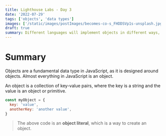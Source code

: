 ```yaml
---
title: Lighthouse Labs - Day 3
date: '2022-07-29'
tags: ['objects', 'data types']
images: ['/static/images/postImages/becomes-co-s_FHDDSVp1s-unsplash.jpg']
draft: true
summary: Different languages will implement objects in different ways, but they all have a data type to store key-value pairs. JavaScript takes things a step further, as virtually everything is derived from Object. Almost everything.
---
```


# Summary

Objects are a fundamental data type in JavaScript, as it is designed around objects. Almost everything in JavaScript is an object.

An object is a collection of key-value pairs, where the key is a string and the value is an object or primitive.

```js
const myObject = {
  key: 'value',
  anotherKey: 'another value',
}
```

> The above code is an **object literal**, which is a way to create an object.
